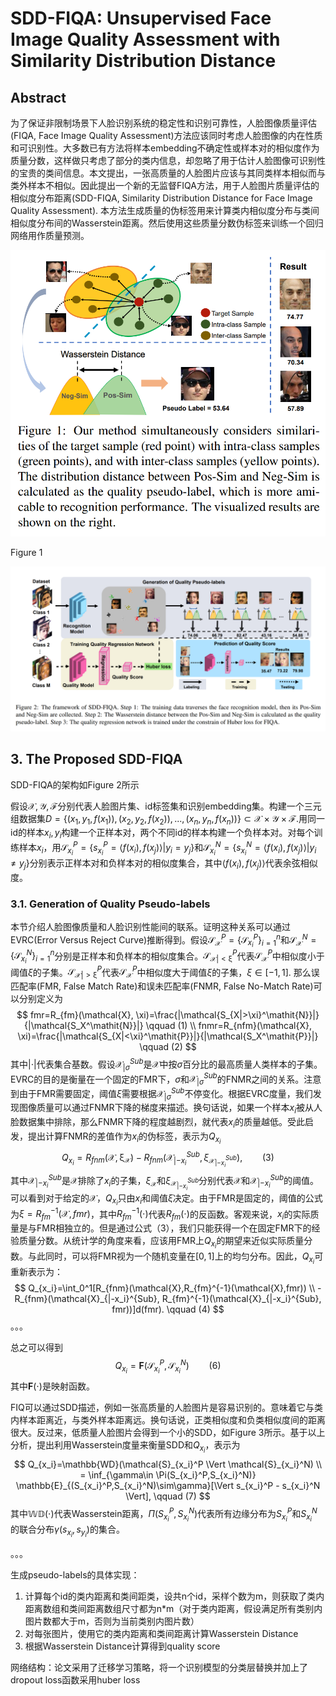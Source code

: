 # SDD-FIQA: Unsupervised Face Image Quality Assessment with Similarity Distribution Distance

## Abstract

为了保证非限制场景下人脸识别系统的稳定性和识别可靠性，人脸图像质量评估(FIQA, Face Image Quality Assessment)方法应该同时考虑人脸图像的内在性质和可识别性。大多数已有方法将样本embedding不确定性或样本对的相似度作为质量分数，这样做只考虑了部分的类内信息，却忽略了用于估计人脸图像可识别性的宝贵的类间信息。本文提出，一张高质量的人脸图片应该与其同类样本相似而与类外样本不相似。因此提出一个新的无监督FIQA方法，用于人脸图片质量评估的相似度分布距离(SDD-FIQA, Similarity Distribution Distance for Face Image Quality Assessment). 本方法生成质量的伪标签用来计算类内相似度分布与类间相似度分布间的Wasserstein距离。然后使用这些质量分数伪标签来训练一个回归网络用作质量预测。

![Figure 1](1.png "Figure 1")

Figure 1

![Figure 2](2.png "Figure 2")

## 3. The Proposed SDD-FIQA

SDD-FIQA的架构如Figure 2所示

假设$\mathcal{X,Y,F}$分别代表人脸图片集、id标签集和识别embedding集。构建一个三元组数据集$D=\{(x_1,y_1,f(x_1)),(x_2,y_2,f(x_2)),...,(x_n,y_n,f(x_n))\} \subset \mathcal{X \times Y \times F}.$用同一id的样本$x_i,y_i$构建一个正样本对，两个不同id的样本构建一个负样本对。对每个训练样本$x_i$，用$\mathcal{S}_{x_i}^P=\{s_{x_i}^P=\langle f(x_i), f(x_j) \rangle | y_i=y_j\}$和$\mathcal{S}_{x_i}^N=\{s_{x_i}^N=\langle f(x_i), f(x_j) \rangle | y_i \ne y_j\}$分别表示正样本对和负样本对的相似度集合，其中$\langle f(x_i), f(x_j) \rangle$代表余弦相似度。

### 3.1. Generation of Quality Pseudo-labels

本节介绍人脸图像质量和人脸识别性能间的联系。证明这种关系可以通过EVRC(Error Versus Reject Curve)推断得到。假设$\mathcal{S_X}^P=\{\mathcal{S}_{x_i}^P\}_{i=1}^n$和$\mathcal{S_X}^N=\{\mathcal{S}_{x_i}^N\}_{i=1}^n$分别是正样本和负样本的相似度集合。$\mathcal{S_{X|<\xi}}^P$代表$\mathcal{S_X}^P$中相似度小于阈值$\xi$的子集。$\mathcal{S_{X|>\xi}}^P$代表$\mathcal{S_X}^P$中相似度大于阈值$\xi$的子集，$\xi \in [-1,1]$. 那么误匹配率(FMR, False Match Rate)和误未匹配率(FNMR, False No-Match Rate)可以分别定义为
$$
fmr=R_{fm}(\mathcal{X}, \xi)=\frac{|\mathcal{S_{X|>\xi}^\mathit{N}}|}{|\mathcal{S_X^\mathit{N}}|} \qquad (1) \\
fnmr=R_{nfm}(\mathcal{X}, \xi)=\frac{|\mathcal{S_{X|<\xi}^\mathit{P}}|}{|\mathcal{S_X^\mathit{P}}|} \qquad (2)
$$
其中$|\cdot|$代表集合基数。假设$\mathcal{X}_{| \sigma}^{Sub}$是$\mathcal{X}$中按$\sigma$百分比的最高质量人类样本的子集。EVRC的目的是衡量在一个固定的FMR下，$\sigma$和$\mathcal{X}_{| \sigma}^{Sub}$的FNMR之间的关系。注意到由于FMR需要固定，阈值$\xi$需要根据$\mathcal{X}_{| \sigma}^{Sub}$不停变化。根据EVRC度量，我们发现图像质量可以通过FNMR下降的梯度来描述。换句话说，如果一个样本$x_i$被从人脸数据集中排除，那么FNMR下降的程度越剧烈，就代表$x_i$的质量越低。受此启发，提出计算FNMR的差值作为$x_i$的伪标签，表示为$Q_{x_i}$
$$
Q_{x_i}=R_{fnm}(\mathcal{X, \xi_X})-R_{fnm}(\mathcal{X}_{|-x_i}^{Sub}, \xi_{\mathcal{X}_{|-x_i}^{Sub}}), \qquad (3)
$$
其中$\mathcal{X}_{|-x_i}^{Sub}$是$\mathcal{X}$排除了$x_i$的子集，$\xi_{\mathcal{X}}$和$\xi_{\mathcal{X}_{|-x_i}^{Sub}}$分别代表$\mathcal{X}$和$\mathcal{X}_{|-x_i}^{Sub}$的阈值。可以看到对于给定的$\mathcal{X}$，$Q_{x_i}$只由$x_i$和阈值$\xi$决定。由于FMR是固定的，阈值的公式为$\xi=R_{fm}^{-1}(\mathcal{X}, fmr)$，其中$R_{fm}^{-1}(\cdot)$代表$R_{fm}(\cdot)$的反函数。客观来说，$x_i$的实际质量是与FMR相独立的。但是通过公式（3），我们只能获得一个在固定FMR下的经验质量分数。从统计学的角度来看，应该用FMR上$Q_{x_i}$的期望来近似实际质量分数。与此同时，可以将FMR视为一个随机变量在$[0,1]$上的均匀分布。因此，$Q_{x_i}$可重新表示为：
$$
Q_{x_i}=\int_0^1[R_{fnm}(\mathcal{X},R_{fm}^{-1}(\mathcal{X},fmr)) \\
-R_{fnm}(\mathcal{X}_{|-x_i}^{Sub}, R_{fm}^{-1}(\mathcal{X}_{|-x_i}^{Sub}, fmr))]d(fmr).  \qquad (4)
$$
。。。

总之可以得到
$$
Q_{x_i}=\textbf{F}(\mathcal{S}_{x_i}^P, \mathcal{S}_{x_i}^N)  \qquad (6)
$$
其中$\textbf{F}(\cdot)$是映射函数。

FIQ可以通过SDD描述，例如一张高质量的人脸图片是容易识别的。意味着它与类内样本距离近，与类外样本距离远。换句话说，正类相似度和负类相似度间的距离很大。反过来，低质量人脸图片会得到一个小的SDD，如Figure 3所示。基于以上分析，提出利用Wasserstein度量来衡量SDD和$Q_{x_i}$，表示为
$$
Q_{x_i}=\mathbb{WD}(\mathcal{S}_{x_i}^P \Vert \mathcal{S}_{x_i}^N) \\
= \inf_{\gamma\in \Pi(S_{x_i}^P,S_{x_i}^N)} \mathbb{E}_{(S_{x_i}^P,S_{x_i}^N)\sim\gamma}[\Vert s_{x_i}^P - s_{x_i}^N \Vert], \qquad (7)
$$
其中$\mathbb{WD}(\cdot)$代表Wasserstein距离，$\Pi(S_{x_i}^P,S_{x_i}^N)$代表所有边缘分布为$S_{x_i}^P$和$S_{x_i}^N$的联合分布$\gamma(s_{x_i}, s_{y_i})$的集合。

。。。

生成pseudo-labels的具体实现：
1. 计算每个id的类内距离和类间距类，设共n个id，采样个数为m，则获取了类内距离数组和类间距离数组尺寸都为n*m（对于类内距离，假设满足所有类别内图片数都大于m，否则为当前类别内图片数）
2. 对每张图片，使用它的类内距离和类间距离计算Wasserstein Distance
3. 根据Wasserstein Distance计算得到quality score

网络结构：论文采用了迁移学习策略，将一个识别模型的分类层替换并加上了dropout
loss函数采用huber loss